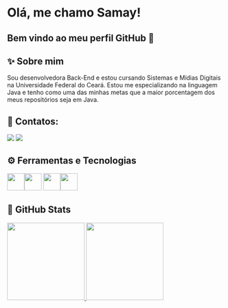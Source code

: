 # Olá, me chamo Samay! 
## Bem vindo ao meu perfil GitHub 👋

## ✨ Sobre mim

Sou desenvolvedora Back-End e estou cursando Sistemas e Mídias Digitais na Universidade Federal do Ceará. Estou me especializando na linguagem Java e tenho como uma das minhas metas que a maior porcentagem dos meus repositórios seja em Java.

## 📱 Contatos:

<div>
<a href = "mailto:samaypessoa@gmail.com"><img loading="lazy" src="https://img.shields.io/badge/Gmail-D14836?style=for-the-badge&logo=gmail&logoColor=white" target="_blank"></a>
<a href="https://www.linkedin.com/in/samay-pessoa" target="_blank"><img loading="lazy" src="https://img.shields.io/badge/-LinkedIn-%230077B5?style=for-the-badge&logo=linkedin&logoColor=white" target="_blank"></a>   
</div>


## ⚙️ Ferramentas e Tecnologias
<img loading="lazy" src="https://cdn.jsdelivr.net/gh/devicons/devicon/icons/git/git-original.svg" width="40" height="40"/><img loading="lazy" src="https://cdn.jsdelivr.net/gh/devicons/devicon/icons/java/java-original.svg" width="40" height="40"/> <img loading="lazy" src="https://cdn.jsdelivr.net/gh/devicons/devicon/icons/linux/linux-original.svg" width="40" height="40"/><img src="https://cdn.jsdelivr.net/gh/devicons/devicon@latest/icons/spring/spring-original.svg" width="40" height="40"/>
        




## 🏅 GitHub Stats
<div>
<a href="https://github.com/Samnny">
<img loading="lazy" height="180em" src="https://github-readme-stats.vercel.app/api/top-langs/?username=Samnny&layout=compact&langs_count=7&theme=dracula"/>
<a href="https://github.com/Samnny"><img loading="lazy" height="180em" src="https://github-readme-stats.vercel.app/api?username=Samnny&theme=dracula"/>
</div>


